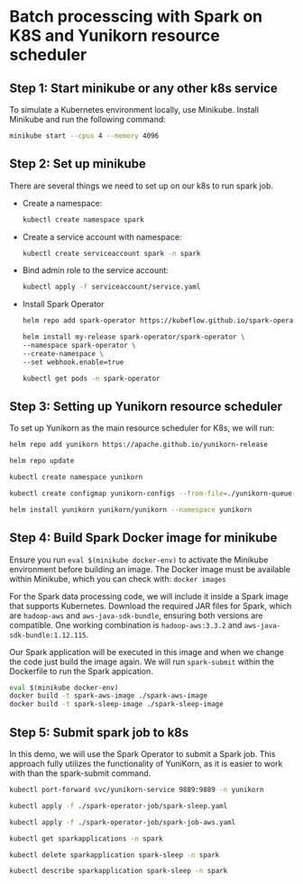 # Batch processcing with Spark on K8S and Yunikorn resource scheduler

## Step 1: Start minikube or any other k8s service
To simulate a Kubernetes environment locally, use Minikube. Install Minikube and run the following command:
```sh
minikube start --cpus 4 --memory 4096
```

## Step 2: Set up minikube
There are several things we need to set up on our k8s to run spark job.
- Create a namespace:  
  ```sh
  kubectl create namespace spark
  ```

- Create a service account with namespace:  
  ```sh
  kubectl create serviceaccount spark -n spark
  ```

- Bind admin role to the service account:    
  ```sh
  kubectl apply -f serviceaccount/service.yaml 
  ```

- Install Spark Operator
    ```sh
    helm repo add spark-operator https://kubeflow.github.io/spark-operator

    helm install my-release spark-operator/spark-operator \
    --namespace spark-operator \
    --create-namespace \
    --set webhook.enable=true

    kubectl get pods -n spark-operator
    ```

## Step 3: Setting up Yunikorn resource scheduler
To set up Yunikorn as the main resource scheduler for K8s, we will run:
```sh
helm repo add yunikorn https://apache.github.io/yunikorn-release

helm repo update

kubectl create namespace yunikorn

kubectl create configmap yunikorn-configs --from-file=./yunikorn-queue-config/queues.yaml -n yunikorn

helm install yunikorn yunikorn/yunikorn --namespace yunikorn
```

## Step 4: Build Spark Docker image for minikube
Ensure you run ```eval $(minikube docker-env)``` to activate the Minikube environment before building an image. The Docker image must be available within Minikube, which you can check with: ```docker images```

For the Spark data processing code, we will include it inside a Spark image that supports Kubernetes. Download the required JAR files for Spark, which are ```hadoop-aws``` and ```aws-java-sdk-bundle```, ensuring both versions are compatible. One working combination is ```hadoop-aws:3.3.2``` and ```aws-java-sdk-bundle:1.12.115```.

Our Spark application will be executed in this image and when we change the code just build the image again. We will run ```spark-submit``` within the Dockerfile to run the Spark appication.

```sh
eval $(minikube docker-env)
docker build -t spark-aws-image ./spark-aws-image
docker build -t spark-sleep-image ./spark-sleep-image
```

## Step 5: Submit spark job to k8s
In this demo, we will use the Spark Operator to submit a Spark job. This approach fully utilizes the functionality of YuniKorn, as it is easier to work with than the spark-submit command.

```sh
kubectl port-forward svc/yunikorn-service 9889:9889 -n yunikorn

kubectl apply -f ./spark-operator-job/spark-sleep.yaml

kubectl apply -f ./spark-operator-job/spark-job-aws.yaml

kubectl get sparkapplications -n spark

kubectl delete sparkapplication spark-sleep -n spark

kubectl describe sparkapplication spark-sleep -n spark
```